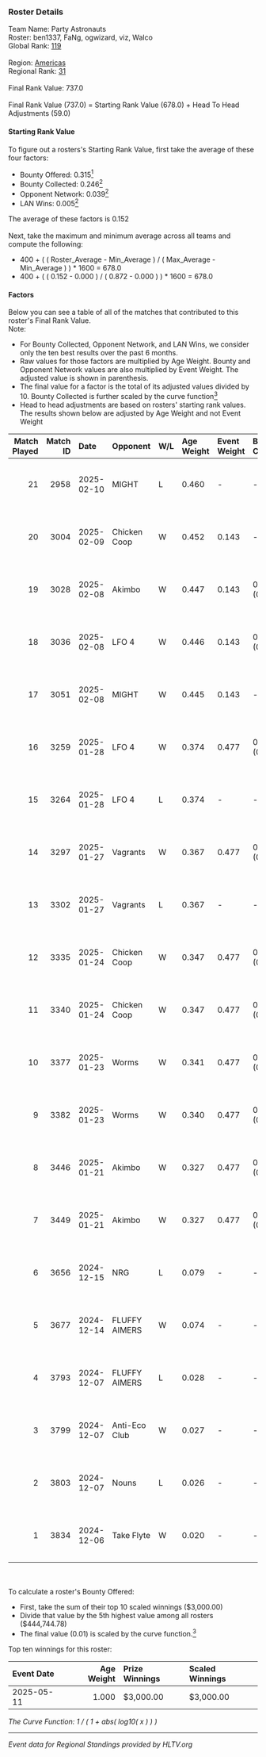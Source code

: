 ### Roster Details<br />
Team Name: Party Astronauts<br />
Roster: ben1337, FaNg, ogwizard, viz, Walco<br />
Global Rank: [119](../../standings_global_2025_06_02.md)<br />
<br />
Region: [Americas]( ../../standings_americas_2025_06_02.md)<br />
Regional Rank: [31]( ../../standings_americas_2025_06_02.md)<br />
<br />
Final Rank Value:  737.0<br />
<br />
Final Rank Value (737.0) = Starting Rank Value (678.0) + Head To Head Adjustments (59.0)<br />

#### Starting Rank Value<br />
To figure out a rosters's Starting Rank Value, first take the average of these four factors:<br />
- Bounty Offered: 0.315[<sup>1</sup>](#table2)
- Bounty Collected: 0.246[<sup>2</sup>](#table1)
- Opponent Network: 0.039[<sup>2</sup>](#table1)
- LAN Wins: 0.005[<sup>2</sup>](#table1)

The average of these factors is 0.152<br />
<br />
Next, take the maximum and minimum average across all teams and compute the following:<br />
- 400 + ( ( Roster_Average - Min_Average ) / ( Max_Average - Min_Average ) ) * 1600 = 678.0
- 400 + ( ( 0.152 - 0.000 ) / ( 0.872 - 0.000 ) ) * 1600 = 678.0


#### Factors<br />
Below you can see a table of all of the matches that contributed to this roster's Final Rank Value.<br />
Note:<br />

- For Bounty Collected, Opponent Network, and LAN Wins, we consider only the ten best results over the past 6 months.
- Raw values for those factors are multiplied by Age Weight. Bounty and Opponent Network values are also multiplied by Event Weight. The adjusted value is shown in parenthesis.
- The final value for a factor is the total of its adjusted values divided by 10. Bounty Collected is further scaled by the curve function[<sup>3</sup>](#curveFunction)
- Head to head adjustments are based on rosters' starting rank values. The results shown below are adjusted by Age Weight and not Event Weight
<span id="table1"></span><br />


| Match Played | Match ID | Date       | Opponent      | W/L | Age Weight | Event Weight | Bounty Collected | Opponent Network | LAN Wins  | H2H Adj. | Roster                                 |
| -: | -: | :- | :- | :- | :- | :- | :- | :- | :- | -: | :- |
|           21 |     2958 | 2025-02-10 | MIGHT         | L   | 0.460      | -            | -                | -                | -         |    -7.81 | ben1337, FaNg, ogwizard, viz, Walco    |
|           20 |     3004 | 2025-02-09 | Chicken Coop  | W   | 0.452      | 0.143        | -                | 0.303 (0.020)    | 0 (0.000) |     6.68 | ben1337, FaNg, ogwizard, viz, Walco    |
|           19 |     3028 | 2025-02-08 | Akimbo        | W   | 0.447      | 0.143        | 0.007 (0.000)    | -                | 0 (0.000) |     6.46 | ben1337, FaNg, ogwizard, viz, Walco    |
|           18 |     3036 | 2025-02-08 | LFO 4         | W   | 0.446      | 0.143        | 0.010 (0.001)    | 0.493 (0.031)    | 0 (0.000) |     9.22 | ben1337, FaNg, ogwizard, viz, Walco    |
|           17 |     3051 | 2025-02-08 | MIGHT         | W   | 0.445      | 0.143        | -                | 0.315 (0.020)    | 0 (0.000) |     6.76 | ben1337, FaNg, ogwizard, viz, Walco    |
|           16 |     3259 | 2025-01-28 | LFO 4         | W   | 0.374      | 0.477        | 0.010 (0.002)    | 0.493 (0.088)    | 0 (0.000) |     8.02 | ben1337, FaNg, ogwizard, viz, Walco    |
|           15 |     3264 | 2025-01-28 | LFO 4         | L   | 0.374      | -            | -                | -                | -         |    -3.80 | ben1337, FaNg, ogwizard, viz, Walco    |
|           14 |     3297 | 2025-01-27 | Vagrants      | W   | 0.367      | 0.477        | 0.016 (0.003)    | 0.384 (0.067)    | 0 (0.000) |     7.02 | ben1337, FaNg, ogwizard, viz, Walco    |
|           13 |     3302 | 2025-01-27 | Vagrants      | L   | 0.367      | -            | -                | -                | -         |    -4.63 | ben1337, FaNg, ogwizard, viz, Walco    |
|           12 |     3335 | 2025-01-24 | Chicken Coop  | W   | 0.347      | 0.477        | 0.002 (0.000)    | 0.303 (0.050)    | 0 (0.000) |     5.74 | ben1337, FaNg, ogwizard, viz, Walco    |
|           11 |     3340 | 2025-01-24 | Chicken Coop  | W   | 0.347      | 0.477        | 0.002 (0.000)    | 0.303 (0.050)    | 0 (0.000) |     5.92 | ben1337, FaNg, ogwizard, viz, Walco    |
|           10 |     3377 | 2025-01-23 | Worms         | W   | 0.341      | 0.477        | 0.001 (0.000)    | 0.104 (0.017)    | -         |     4.49 | ben1337, FaNg, ogwizard, viz, Walco    |
|            9 |     3382 | 2025-01-23 | Worms         | W   | 0.340      | 0.477        | 0.001 (0.000)    | -                | -         |     4.62 | ben1337, FaNg, ogwizard, viz, Walco    |
|            8 |     3446 | 2025-01-21 | Akimbo        | W   | 0.327      | 0.477        | 0.007 (0.001)    | 0.162 (0.025)    | -         |     5.26 | ben1337, FaNg, ogwizard, viz, Walco    |
|            7 |     3449 | 2025-01-21 | Akimbo        | W   | 0.327      | 0.477        | 0.007 (0.001)    | 0.162 (0.025)    | -         |     5.41 | ben1337, FaNg, ogwizard, viz, Walco    |
|            6 |     3656 | 2024-12-15 | NRG           | L   | 0.079      | -            | -                | -                | -         |    -0.26 | ben1337, FaNg, Infinite, ogwizard, viz |
|            5 |     3677 | 2024-12-14 | FLUFFY AIMERS | W   | 0.074      | -            | -                | -                | -         |     0.58 | ben1337, FaNg, Infinite, ogwizard, viz |
|            4 |     3793 | 2024-12-07 | FLUFFY AIMERS | L   | 0.028      | -            | -                | -                | -         |    -0.66 | ben1337, FaNg, Infinite, ogwizard, viz |
|            3 |     3799 | 2024-12-07 | Anti-Eco Club | W   | 0.027      | -            | -                | -                | 1 (0.027) |     0.15 | ben1337, FaNg, Infinite, ogwizard, viz |
|            2 |     3803 | 2024-12-07 | Nouns         | L   | 0.026      | -            | -                | -                | -         |    -0.34 | ben1337, FaNg, Infinite, ogwizard, viz |
|            1 |     3834 | 2024-12-06 | Take Flyte    | W   | 0.020      | -            | -                | -                | 1 (0.020) |     0.18 | ben1337, FaNg, Infinite, ogwizard, viz |

<br />
<span id="table2"></span><br />
To calculate a roster's Bounty Offered:<br />

- First, take the sum of their top 10 scaled winnings ($3,000.00)
- Divide that value by the 5th highest value among all rosters ($444,744.78)
- The final value (0.01) is scaled by the curve function.[<sup>3</sup>](#curveFunction)

Top ten winnings for this roster:<br />

| Event Date | Age Weight | Prize Winnings | Scaled Winnings |
| :- | -: | :- | :- |
| 2025-05-11 |      1.000 | $3,000.00      | $3,000.00       |


<span id="curveFunction"></span>_The Curve Function: 1 / ( 1 + abs( log10( x ) ) )_<br />

---
_Event data for Regional Standings provided by HLTV.org_<br />
